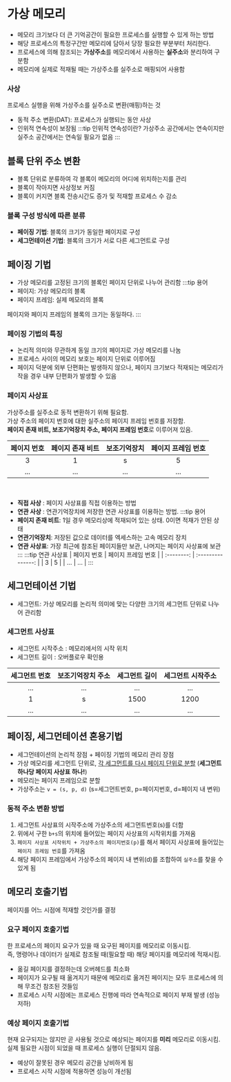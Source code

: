 # 가상 메모리
- 메모리 크기보다 더 큰 기억공간이 필요한 프로세스를 실행할 수 있게 하는 방법  
- 해당 프로세스의 특정구간만 메모리에 담아서 당장 필요한 부분부터 처리한다.
- 프로세스에 의해 참조되는 **가상주소**를 메모리에서 사용하는 **실주소**와 분리하여 구분함
- 메모리에 실제로 적재될 때는 가상주소를 실주소로 매핑되어 사용함

### 사상
프로세스 실행을 위해 가상주소를 실주소로 변환(매핑)하는 것
- 동적 주소 변환(DAT): 프로세스가 실행되는 동안 사상
- 인위적 연속성이 보장됨
:::tip 인위적 연속성이란?
가상주소 공간에서는 연속이지만 실주소 공간에서는 연속일 필요가 없음
:::

## 블록 단위 주소 변환
- 블록 단위로 분류하여 각 블록이 메모리의 어디에 위치하는지를 관리
- 블록이 작아지면 사상정보 커짐
- 블록이 커지면 블록 전송시간도 증가 및 적재할 프로세스 수 감소

### 블록 구성 방식에 따른 분류
- **페이징 기법**: 블록의 크기가 동일한 페이지로 구성
- **세그먼테이션 기법**: 블록의 크기가 서로 다른 세그먼트로 구성

## 페이징 기법
- 가상 메모리를 고정된 크기의 블록인 페이지 단위로 나누어 관리함
:::tip 용어
- 페이지: 가상 메모리의 블록
- 페이지 프레임: 실제 메모리의 블록

페이지와 페이지 프레임의 블록의 크기는 동일하다.
:::

### 페이징 기법의 특징
- 논리적 의미와 무관하게 동일 크기의 페이지로 가상 메모리를 나눔
- 프로세스 사이의 메모리 보호는 페이지 단위로 이루어짐
- 페이지 덕분에 외부 단편화는 발생하지 않으나, 페이지 크기보다 적재되는 메모리가 작을 경우 내부 단편화가 발생할 수 있음

### 페이지 사상표
가상주소를 실주소로 동적 변환하기 위해 필요함.  
가상 주소의 페이지 번호에 대한 실주소의 페이지 프레임 번호를 저장함.  
**페이지 존재 비트, 보조기억장치 주소, 페이지 프레임 번호**로 이루어져 있음.  

| 페이지 번호 | 페이지 존재 비트 | 보조기억장치 | 페이지 프레임 번호 |
| :--------: | :-------------: | :---------: | :--------------: |
|    3       |      1          |    s        |    5             |
|    ...     |      ...        |    ...      |    ...           |

  
<br>

- **직접 사상** : 페이지 사상표를 직접 이용하는 방법
- **연관 사상** : 연관기억장치에 저장한 연관 사상표를 이용하는 방법.
:::tip 용어
- **페이지 존재 비트**: 1일 경우 메모리상에 적재되어 있는 상태. 0이면 적재가 안된 상태
- **연관기억장치**: 저장된 값으로 데이터를 엑세스하는 고속 메모리 장치
- **연관 사상표**: 가장 최근에 참조된 페이지들만 보관, 나머지는 페이지 사상표에 보관
:::
:::tip 연관 사상표
| 페이지 번호 | 페이지 프레임 번호 |
| :--------: | :---------------: |
|    3       |      5            |
|   ...      |     ...           |
:::


## 세그먼테이션 기법
- 세그먼트: 가상 메모리를 논리적 의미에 맞는 다양한 크기의 세그먼트 단위로 나누어 관리함
  
### 세그먼트 사상표
- 세그먼트 시작주소 : 메모리에서의 시작 위치
- 세그먼트 길이 : 오버플로우 확인용

| 세그먼트 번호 | 보조기억장치 주소 | 세그먼트 길이 | 세그먼트 시작주소 |
| :----------: | :-------------: | :-----------: | :-------------: |
|  ...  | ... | ... | ... |
| 1 | s | 1500 | 1200 |
|  ...  | ... | ... | ... |


## 페이징, 세그먼테이션 혼용기법
- 세그먼테이션의 논리적 장점 + 페이징 기법의 메모리 관리 장점
- 가상 메모리를 세그먼트 단위로, <u>각 세그먼트를 다시 페이지 단위로 분할</u> (**세그먼트 하나당 페이지 사상표 하나!**)
- 메모리는 페이지 프레임으로 분할
- 가상주소는 `v = (s, p, d)` (s=세그먼트번호, p=페이지번호, d=페이지 내 변위)

### 동적 주소 변환 방법
1. 세그먼트 사상표의 시작주소에 가상주소의 세그먼트번호(s)를 더함
2. 위에서 구한 `b+s`의 위치에 들어있는 페이지 사상표의 시작위치를 가져옴
3. `페이지 사상표 시작위치 + 가상주소의 페이지번호(p)`를 해서 페이지 사상표에 들어있는 `페이지 프레임 번호`를 가져옴
4. 해당 페이지 프레임에서 가상주소의 페이지 내 변위(d)를 조합하여 `실주소`를 찾을 수 있게 됨

## 메모리 호출기법
페이지를 어느 시점에 적재할 것인가를 결정

### 요구 페이지 호출기법
한 프로세스의 페이지 요구가 있을 때 요구된 페이지를 메모리로 이동시킴.  
즉, 명령어나 데이터가 실제로 참조될 때(필요할 때) 해당 페이지를 메모리에 적재시킴.  

- 옮길 페이지를 결정하는데 오버헤드를 최소화
- 페이지가 요구될 때 옮겨지기 때문에 메모리로 옮겨진 페이지는 모두 프로세스에 의해 무조건 참조된 것들임
- 프로세스 시작 시점에는 프로세스 진행에 따라 연속적으로 페이지 부재 발생 (성능 저하)

### 예상 페이지 호출기법
현재 요구되지는 않지만 곧 사용될 것으로 예상되는 페이지를 **미리** 메모리로 이동시킴.  
실제 필요한 시점이 되었을 때 프로세스 실행이 단절되지 않음.  

- 예상이 잘못된 경우 메모리 공간을 낭비하게 됨
- 프로세스 시작 시점에 적용하면 성능이 개선됨